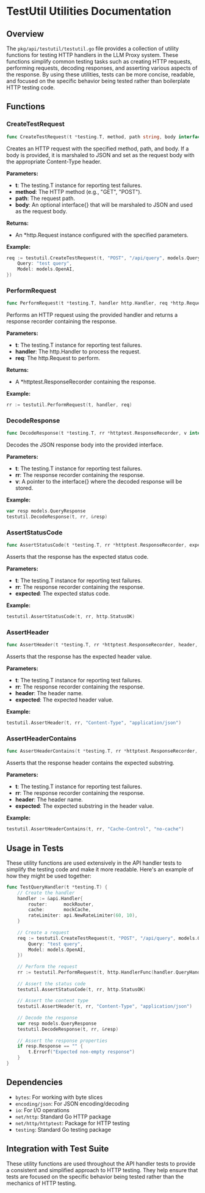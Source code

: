 # TestUtil Utilities Documentation

## Overview

The `pkg/api/testutil/testutil.go` file provides a collection of utility functions for testing HTTP handlers in the LLM Proxy system. These functions simplify common testing tasks such as creating HTTP requests, performing requests, decoding responses, and asserting various aspects of the response. By using these utilities, tests can be more concise, readable, and focused on the specific behavior being tested rather than boilerplate HTTP testing code.

## Functions

### CreateTestRequest

```go
func CreateTestRequest(t *testing.T, method, path string, body interface{}) *http.Request
```

Creates an HTTP request with the specified method, path, and body. If a body is provided, it is marshaled to JSON and set as the request body with the appropriate Content-Type header.

**Parameters:**
- **t**: The testing.T instance for reporting test failures.
- **method**: The HTTP method (e.g., "GET", "POST").
- **path**: The request path.
- **body**: An optional interface{} that will be marshaled to JSON and used as the request body.

**Returns:**
- An *http.Request instance configured with the specified parameters.

**Example:**
```go
req := testutil.CreateTestRequest(t, "POST", "/api/query", models.QueryRequest{
    Query: "test query",
    Model: models.OpenAI,
})
```

### PerformRequest

```go
func PerformRequest(t *testing.T, handler http.Handler, req *http.Request) *httptest.ResponseRecorder
```

Performs an HTTP request using the provided handler and returns a response recorder containing the response.

**Parameters:**
- **t**: The testing.T instance for reporting test failures.
- **handler**: The http.Handler to process the request.
- **req**: The http.Request to perform.

**Returns:**
- A *httptest.ResponseRecorder containing the response.

**Example:**
```go
rr := testutil.PerformRequest(t, handler, req)
```

### DecodeResponse

```go
func DecodeResponse(t *testing.T, rr *httptest.ResponseRecorder, v interface{})
```

Decodes the JSON response body into the provided interface.

**Parameters:**
- **t**: The testing.T instance for reporting test failures.
- **rr**: The response recorder containing the response.
- **v**: A pointer to the interface{} where the decoded response will be stored.

**Example:**
```go
var resp models.QueryResponse
testutil.DecodeResponse(t, rr, &resp)
```

### AssertStatusCode

```go
func AssertStatusCode(t *testing.T, rr *httptest.ResponseRecorder, expected int)
```

Asserts that the response has the expected status code.

**Parameters:**
- **t**: The testing.T instance for reporting test failures.
- **rr**: The response recorder containing the response.
- **expected**: The expected status code.

**Example:**
```go
testutil.AssertStatusCode(t, rr, http.StatusOK)
```

### AssertHeader

```go
func AssertHeader(t *testing.T, rr *httptest.ResponseRecorder, header, expected string)
```

Asserts that the response has the expected header value.

**Parameters:**
- **t**: The testing.T instance for reporting test failures.
- **rr**: The response recorder containing the response.
- **header**: The header name.
- **expected**: The expected header value.

**Example:**
```go
testutil.AssertHeader(t, rr, "Content-Type", "application/json")
```

### AssertHeaderContains

```go
func AssertHeaderContains(t *testing.T, rr *httptest.ResponseRecorder, header, expected string)
```

Asserts that the response header contains the expected substring.

**Parameters:**
- **t**: The testing.T instance for reporting test failures.
- **rr**: The response recorder containing the response.
- **header**: The header name.
- **expected**: The expected substring in the header value.

**Example:**
```go
testutil.AssertHeaderContains(t, rr, "Cache-Control", "no-cache")
```

## Usage in Tests

These utility functions are used extensively in the API handler tests to simplify the testing code and make it more readable. Here's an example of how they might be used together:

```go
func TestQueryHandler(t *testing.T) {
    // Create the handler
    handler := &api.Handler{
        router:      mockRouter,
        cache:       mockCache,
        rateLimiter: api.NewRateLimiter(60, 10),
    }
    
    // Create a request
    req := testutil.CreateTestRequest(t, "POST", "/api/query", models.QueryRequest{
        Query: "test query",
        Model: models.OpenAI,
    })
    
    // Perform the request
    rr := testutil.PerformRequest(t, http.HandlerFunc(handler.QueryHandler), req)
    
    // Assert the status code
    testutil.AssertStatusCode(t, rr, http.StatusOK)
    
    // Assert the content type
    testutil.AssertHeader(t, rr, "Content-Type", "application/json")
    
    // Decode the response
    var resp models.QueryResponse
    testutil.DecodeResponse(t, rr, &resp)
    
    // Assert the response properties
    if resp.Response == "" {
        t.Errorf("Expected non-empty response")
    }
}
```

## Dependencies

- `bytes`: For working with byte slices
- `encoding/json`: For JSON encoding/decoding
- `io`: For I/O operations
- `net/http`: Standard Go HTTP package
- `net/http/httptest`: Package for HTTP testing
- `testing`: Standard Go testing package

## Integration with Test Suite

These utility functions are used throughout the API handler tests to provide a consistent and simplified approach to HTTP testing. They help ensure that tests are focused on the specific behavior being tested rather than the mechanics of HTTP testing.
